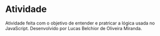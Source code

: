 # Atividade
 Atividade feita com o objetivo de entender e pratricar a lógica usada no JavaScript. Desenvolvido por Lucas Belchior de Oliveira Miranda.

